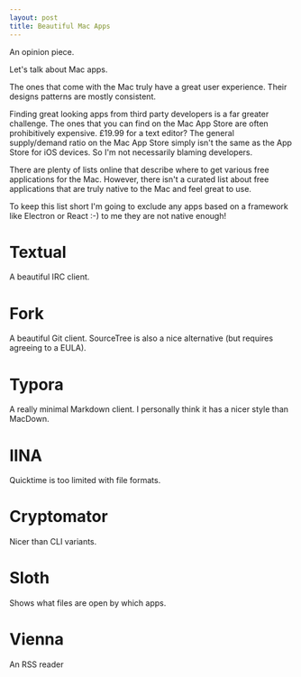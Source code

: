 ```yaml
---
layout: post
title: Beautiful Mac Apps
---
```


An opinion piece.

Let's talk about Mac apps.

The ones that come with the Mac truly have a great user experience.
Their designs patterns are mostly consistent.

Finding great looking apps from third party developers is a far greater challenge.
The ones that you can find on the Mac App Store are often prohibitively expensive.
£19.99 for a text editor? The general supply/demand ratio on the Mac App Store 
simply isn't the same as the App Store for iOS devices. So I'm not necessarily 
blaming developers.

There are plenty of lists online that describe where to get various free applications
for the Mac. However, there isn't a curated list about free applications that are truly
native to the Mac and feel great to use.

To keep this list short I'm going to exclude any apps based on a framework like
Electron or React :-) to me they are not native enough! 

# Textual

A beautiful IRC client.

# Fork

A beautiful Git client. SourceTree is also a nice alternative (but requires agreeing to a EULA).

# Typora

A really minimal Markdown client. I personally think it has a nicer style than MacDown.

# IINA

Quicktime is too limited with file formats.

# Cryptomator

Nicer than CLI variants.

# Sloth

Shows what files are open by which apps.

# Vienna 

An RSS reader
